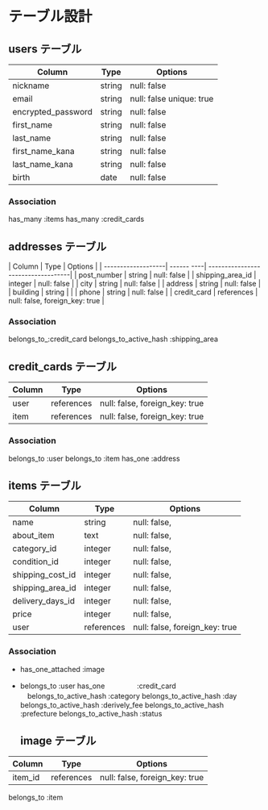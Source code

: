 # テーブル設計

## users テーブル

| Column                 | Type   | Options                 |
| -----------------------| ------ | ------------------------|
| nickname               | string | null: false             |
| email                  | string | null: false unique: true|
| encrypted_password     | string | null: false             |
| first_name             | string | null: false             |
| last_name              | string | null: false             |
| first_name_kana        | string | null: false             |
| last_name_kana         | string | null: false             |
| birth                  | date   | null: false             |

### Association

has_many   :items
has_many   :credit_cards


## addresses テーブル

| Column             | Type       | Options                            |
| -------------------| ------ ----| -----------------------------------|
| post_number        | string     | null: false                        |
| shipping_area_id   | integer    | null: false                        |
| city               | string     | null: false                        |
| address            | string     | null: false                        |
| building           | string     |                                    |
| phone              | string     | null: false                        |
| credit_card       | references  | null: false, foreign_key: true     |

### Association

belongs_to_:credit_card
belongs_to_active_hash :shipping_area



## credit_cards テーブル

| Column    | Type       | Options                               |
| --------- | ---------- | ------------------------------------- |
| user      | references | null: false, foreign_key: true        |
| item      | references | null: false, foreign_key: true        |


### Association

belongs_to :user
belongs_to :item
has_one    :address


## items テーブル

| Column              | Type       | Options                        |
| --------------------| ---------- | ------------------------------ |
| name                | string     | null: false,                   |
| about_item          | text       | null: false,                   |
| category_id         | integer    | null: false,                   |
| condition_id        | integer    | null: false,                   |
| shipping_cost_id    | integer    | null: false,                   |
| shipping_area_id    | integer    | null: false,                   |
| delivery_days_id    | integer    | null: false,                   |
| price               | integer    | null: false,                   |
| user                | references | null: false, foreign_key: true |

### Association

- has_one_attached  :image
- belongs_to        :user
  has_one   　　　　 :credit_card
　belongs_to_active_hash :category
  belongs_to_active_hash :day
  belongs_to_active_hash :derively_fee
  belongs_to_active_hash :prefecture
  belongs_to_active_hash :status

  ## image テーブル

| Column           | Type       | Options                        |
| ---------------- | ---------- | ------------------------------ |
| item_id          | references | null: false, foreign_key: true |

belongs_to :item   

 